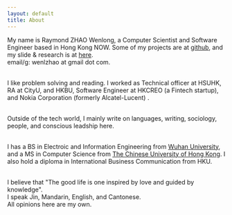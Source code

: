 ```yaml
---
layout: default
title: About
---
```

My name is Raymond ZHAO Wenlong, a Computer Scientist and Software Engineer based in Hong Kong NOW. 
Some of my projects are at [github](https://github.com/muyun), and my slide & research is at [here](http://muyun.github.io/research/).   
email/g: wenlzhao at gmail dot com.  
<br>  

I like problem solving and reading. I worked as Technical officer at HSUHK, RA at CityU, and HKBU, Software Engineer at HKCREO (a Fintech startup), and Nokia Corporation (formerly Alcatel-Lucent) .   
<br>  

Outside of the tech world, I mainly write on languages, writing,  sociology, people, and conscious leadship here.  
<br> 
  
I has a BS in Electroic and Information Engineering from [Wuhan University](https://www.sciencemag.org/collections/celebrating-125-years-academic-excellence-wuhan-university-1893-2018?fbclid=IwAR0RzFSkpxaI8wk61JDnE7p6SWr7SlKXLyoFHkrg4-iqKGiRyE2gZfaGl8s), and a MS in Computer Science from [The Chinese University of Hong Kong](http://www.cuhk.edu.hk/english/index.html). I also hold a diploma in International Business Communication from HKU.   
<br>  
  
I believe that "The good life is one inspired by love and guided by knowledge".   
I speak Jin, Mandarin, English, and Cantonese.  
All opinions here are my own.    
<br> 









